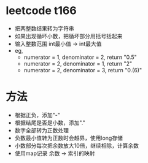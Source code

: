 # leetcode t166
- 把两整数结果转为字符串
- 如果出现循坏小数，把循坏部分用括号括起来
- 输入整数范围 int最小值 -> int最大值
- eg,
    - numerator = 1, denominator = 2, return "0.5"
    - numerator = 2, denominator = 1, return "2"
    - numerator = 2, denominator = 3, return "0.(6)"

# 方法
- 根据正负，添加"-"
- 根据结尾是否是小数，添加"."
- 数字全部转为正数处理
- 负数最小值转为正数时会越界，使用long存储
- 小数部分每次把余数放大10倍，继续相除，计算余数
- 使用map记录 余数 -> 索引的映射